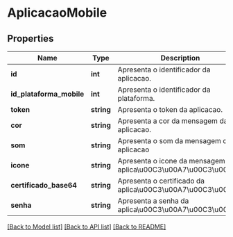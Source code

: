 # AplicacaoMobile

## Properties
Name | Type | Description | Notes
------------ | ------------- | ------------- | -------------
**id** | **int** | Apresenta o identificador da aplicacao. | [optional] 
**id_plataforma_mobile** | **int** | Apresenta o identificador da plataforma. | [optional] 
**token** | **string** | Apresenta o token da aplicacao. | [optional] 
**cor** | **string** | Apresenta a cor da mensagem da aplicacao. | [optional] 
**som** | **string** | Apresenta o som da mensagem da aplicacao | [optional] 
**icone** | **string** | Apresenta o icone da mensagem da aplica\u00C3\u00A7\u00C3\u00A3o. | [optional] 
**certificado_base64** | **string** | Apresenta o certificado da aplica\u00C3\u00A7\u00C3\u00A3o. | [optional] 
**senha** | **string** | Apresenta a senha da aplica\u00C3\u00A7\u00C3\u00A3o. | [optional] 

[[Back to Model list]](../README.md#documentation-for-models) [[Back to API list]](../README.md#documentation-for-api-endpoints) [[Back to README]](../README.md)


